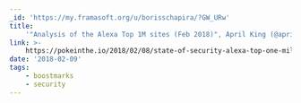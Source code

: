 ```yaml
---
_id: 'https://my.framasoft.org/u/borisschapira/?GW_URw'
title:
    '"Analysis of the Alexa Top 1M sites (Feb 2018)", April King (@aprilmpls)'
link: >-
    https://pokeinthe.io/2018/02/08/state-of-security-alexa-top-one-million-2018-02/
date: '2018-02-09'
tags:
    - boostmarks
    - security
---
```


<div class="markdown"><p></p></div>
